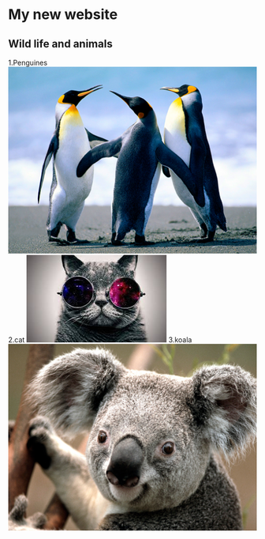 # My new website
## Wild life and animals 
1.Penguines
![penguines](Penguins.jpg) 
2.cat
![cat](index.jpg)
3.koala
![koala](koala.jpg)


